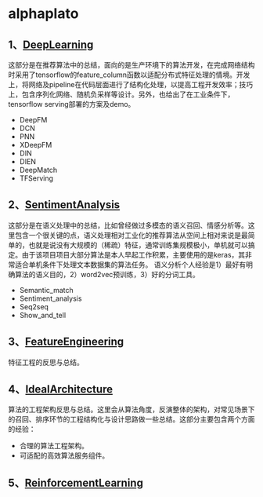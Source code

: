 # alphaplato

## 1、[DeepLearning](https://github.com/alphaplato/alphaplato/tree/master/DeepLearning)
   这部分是在推荐算法中的总结，面向的是生产环境下的算法开发，在完成网络结构时采用了tensorflow的feature_column函数以适配分布式特征处理的情境。开发上，将网络及pipeline在代码层面进行了结构化处理，以提高工程开发效率；技巧上，包含序列化网络、随机负采样等设计。另外，也给出了在工业条件下，tensorflow serving部署的方案及demo。
   
* DeepFM
* DCN
* PNN
* XDeepFM
* DIN
* DIEN
* DeepMatch
* TFServing

## 2、[SentimentAnalysis](https://github.com/alphaplato/alphaplato/tree/master/SemanticAnalysis)
  这部分是在语义处理中的总结，比如曾经做过多模态的语义召回、情感分析等。这里包含一个很关键的点，语义处理相对工业化的推荐算法从空间上相对来说是最简单的，也就是说没有大规模的（稀疏）特征，通常训练集规模极小，单机就可以搞定。由于该项目项目大部分算法是本人早起工作积累，主要使用的是keras，其非常适合单机条件下处理文本数据集的算法任务。
  语义分析个人经验是1）最好有明确算法的语义目的，2）word2vec预训练，3）好的分词工具。
  
* Semantic_match
* Sentiment_analysis
* Seq2seq
* Show_and_tell

## 3、[FeatureEngineering](https://github.com/alphaplato/alphaplato/tree/master/FeatureEngineering)
  特征工程的反思与总结。

## 4、[IdealArchitecture](https://github.com/alphaplato/alphaplato/tree/master/IdealArchitecture)
  算法的工程架构反思与总结。这里会从算法角度，反演整体的架构，对常见场景下的召回、排序环节的工程结构化与设计思路做一些总结。这部分主要包含两个方面的经验：
  * 合理的算法工程架构。
  * 可适配的高效算法服务组件。

## 5、[ReinforcementLearning](https://github.com/alphaplato/alphaplato/tree/master/ReinforcementLearning)
